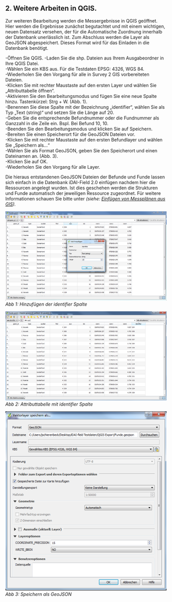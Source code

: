 ﻿## 2. Weitere Arbeiten in QGIS.

Zur weiteren Bearbeitung werden die Messergebnisse in QGIS geöffnet.
Hier werden die Ergebnisse zunächst begutachtet und mit einem wichtigen, neuen Datensatz versehen, der für die Automatische Zuordnung innerhalb der Datenbank unerlässlich ist. Zum Abschluss werden die Layer als GeoJSON abgespeichert.
Dieses Format wird für das Einladen in die Datenbank benötigt.

-Öffnen Sie QGIS.
-Laden Sie die shp. Dateien aus Ihrem Ausgabeordner in Ihre QGIS Datei.\
-Wählen Sie ein KBS aus. Für die Testdaten EPSG: 4326, WGS 84.\
-Wiederholen Sie den Vorgang für alle in Survey 2 GIS vorbereiteten Dateien.\
-Klicken Sie mit rechter Maustaste auf den ersten Layer und wählen Sie „Attributtabelle öffnen“.\
-Aktivieren Sie den Bearbeitungsmodus und fügen Sie eine neue Spalte hinzu. Tastenkürzel: Strg + W. (Abb. 1).\
-Benennen Sie diese Spalte mit der Bezeichnung „identifier“, wählen Sie als Typ „Text (string)“ und setzen Sie die Länge auf 20.\
-Geben Sie die entsprechende Befundnummer oder die Fundnummer als Ganzzahl in die Zeile ein. Bspl. Bei Befund 10, 10.\
-Beenden Sie den Bearbeitungsmodus und klicken Sie auf Speichern.\
-Bereiten Sie einen Speicherort für die GeoJSON Dateien vor.\
-Klicken Sie mit rechter Maustaste auf den ersten Befundlayer und wählen Sie „Speichern als...“\
-Wählen Sie als Format GeoJSON, geben Sie den Speicherort und einen Dateinamen an. (Abb. 3).\
-Klicken Sie auf OK.\
-Wiederholen Sie den Vorgang für alle Layer.

Die hieraus entstandenen GeoJSON Dateien der Befunde und Funde lassen sich einfach in die Datenbank iDAI-Field 2.0 einfügen nachdem hier die Ressourcen angelegt wurden.
Ist dies geschehen werden die Strukturen und Funde automatisch der jeweiligen Ressource zugeordnet.
Für weitere Informationen schauen Sie bitte unter *(siehe: [Einfügen von Messplänen aus GIS](../../manual/14._gis)).*

![handbuch_working_in_qgis_01](images/handbuch_working_in_qgis_01.PNG)\
*Abb 1: Hinzufügen der identifier Spalte*

![handbuch_working_in_qgis_02](images/handbuch_working_in_qgis_02.PNG)\
*Abb 2: Attributtabelle mit identifier Spalte*

![handbuch_working_in_qgis_03](images/handbuch_working_in_qgis_03.PNG)\
*Abb 3: Speichern als GeoJSON*

